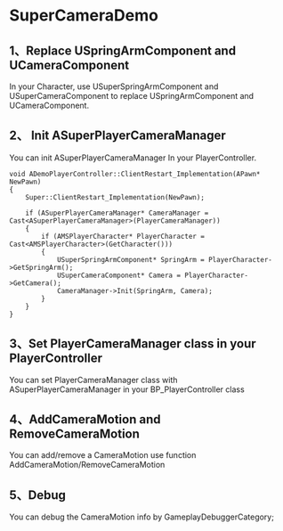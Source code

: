 # SuperCameraDemo


## 1、Replace USpringArmComponent and UCameraComponent

In your Character, use USuperSpringArmComponent and USuperCameraComponent to replace USpringArmComponent and UCameraComponent.


## 2、 Init ASuperPlayerCameraManager

You can init ASuperPlayerCameraManager In your PlayerController.

```
void ADemoPlayerController::ClientRestart_Implementation(APawn* NewPawn)
{
	Super::ClientRestart_Implementation(NewPawn);

	if (ASuperPlayerCameraManager* CameraManager = Cast<ASuperPlayerCameraManager>(PlayerCameraManager))
	{
		if (AMSPlayerCharacter* PlayerCharacter = Cast<AMSPlayerCharacter>(GetCharacter()))
		{
			USuperSpringArmComponent* SpringArm = PlayerCharacter->GetSpringArm();
			USuperCameraComponent* Camera = PlayerCharacter->GetCamera();
			CameraManager->Init(SpringArm, Camera);
		}
	}
}
```


## 3、Set PlayerCameraManager class in your PlayerController

You can set PlayerCameraManager class with ASuperPlayerCameraManager in your BP_PlayerController class


## 4、AddCameraMotion and RemoveCameraMotion

You can add/remove a CameraMotion use function AddCameraMotion/RemoveCameraMotion


## 5、Debug

You can debug the CameraMotion info by GameplayDebuggerCategory;
